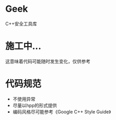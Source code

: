 # Geek
C++安全工具库

# 施工中...
这意味着代码可能随时发生变化，仅供参考

# 代码规范
- 不使用异常
- 尽量以hpp的形式提供
- 编码风格尽可能参考《Google C++ Style Guide》